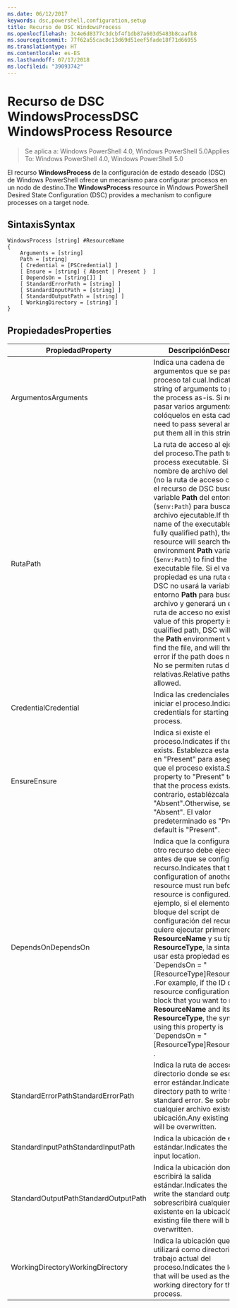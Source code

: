 ```yaml
---
ms.date: 06/12/2017
keywords: dsc,powershell,configuration,setup
title: Recurso de DSC WindowsProcess
ms.openlocfilehash: 3c4e6d8377c3dcbf4f1db87a603d5483b8caafb8
ms.sourcegitcommit: 77f62a55cac8c13d69d51eef5fade18f71d66955
ms.translationtype: HT
ms.contentlocale: es-ES
ms.lasthandoff: 07/17/2018
ms.locfileid: "39093742"
---
```

# <a name="dsc-windowsprocess-resource"></a><span data-ttu-id="ac1ea-103">Recurso de DSC WindowsProcess</span><span class="sxs-lookup"><span data-stu-id="ac1ea-103">DSC WindowsProcess Resource</span></span>

> <span data-ttu-id="ac1ea-104">Se aplica a: Windows PowerShell 4.0, Windows PowerShell 5.0</span><span class="sxs-lookup"><span data-stu-id="ac1ea-104">Applies To: Windows PowerShell 4.0, Windows PowerShell 5.0</span></span>

<span data-ttu-id="ac1ea-105">El recurso **WindowsProcess** de la configuración de estado deseado (DSC) de Windows PowerShell ofrece un mecanismo para configurar procesos en un nodo de destino.</span><span class="sxs-lookup"><span data-stu-id="ac1ea-105">The **WindowsProcess** resource in Windows PowerShell Desired State Configuration (DSC) provides a mechanism to configure processes on a target node.</span></span>

## <a name="syntax"></a><span data-ttu-id="ac1ea-106">Sintaxis</span><span class="sxs-lookup"><span data-stu-id="ac1ea-106">Syntax</span></span>

```
WindowsProcess [string] #ResourceName
{
    Arguments = [string]
    Path = [string]
    [ Credential = [PSCredential] ]
    [ Ensure = [string] { Absent | Present }  ]
    [ DependsOn = [string[]] ]
    [ StandardErrorPath = [string] ]
    [ StandardInputPath = [string] ]
    [ StandardOutputPath = [string] ]
    [ WorkingDirectory = [string] ]
}
```

## <a name="properties"></a><span data-ttu-id="ac1ea-107">Propiedades</span><span class="sxs-lookup"><span data-stu-id="ac1ea-107">Properties</span></span>

|  <span data-ttu-id="ac1ea-108">Propiedad</span><span class="sxs-lookup"><span data-stu-id="ac1ea-108">Property</span></span>  |  <span data-ttu-id="ac1ea-109">Descripción</span><span class="sxs-lookup"><span data-stu-id="ac1ea-109">Description</span></span>   |
|---|---|
| <span data-ttu-id="ac1ea-110">Argumentos</span><span class="sxs-lookup"><span data-stu-id="ac1ea-110">Arguments</span></span>| <span data-ttu-id="ac1ea-111">Indica una cadena de argumentos que se pasa al proceso tal cual.</span><span class="sxs-lookup"><span data-stu-id="ac1ea-111">Indicates a string of arguments to pass to the process as-is.</span></span> <span data-ttu-id="ac1ea-112">Si necesita pasar varios argumentos, colóquelos en esta cadena.</span><span class="sxs-lookup"><span data-stu-id="ac1ea-112">If you need to pass several arguments, put them all in this string.</span></span>|
| <span data-ttu-id="ac1ea-113">Ruta</span><span class="sxs-lookup"><span data-stu-id="ac1ea-113">Path</span></span>| <span data-ttu-id="ac1ea-114">La ruta de acceso al ejecutable del proceso.</span><span class="sxs-lookup"><span data-stu-id="ac1ea-114">The path to the process executable.</span></span> <span data-ttu-id="ac1ea-115">Si este es el nombre de archivo del ejecutable (no la ruta de acceso completa), el recurso de DSC buscará la variable **Path** del entorno (`$env:Path`) para buscar el archivo ejecutable.</span><span class="sxs-lookup"><span data-stu-id="ac1ea-115">If this the file name of the executable (not the fully qualified path), the DSC resource will search the environment **Path** variable (`$env:Path`) to find the executable file.</span></span> <span data-ttu-id="ac1ea-116">Si el valor de esta propiedad es una ruta completa, DSC no usará la variable de entorno **Path** para buscar el archivo y generará un error si la ruta de acceso no existe.</span><span class="sxs-lookup"><span data-stu-id="ac1ea-116">If the value of this property is a fully qualified path, DSC will not use the **Path** environment variable to find the file, and will throw an error if the path does not exist.</span></span> <span data-ttu-id="ac1ea-117">No se permiten rutas de acceso relativas.</span><span class="sxs-lookup"><span data-stu-id="ac1ea-117">Relative paths are not allowed.</span></span>|
| <span data-ttu-id="ac1ea-118">Credential</span><span class="sxs-lookup"><span data-stu-id="ac1ea-118">Credential</span></span>| <span data-ttu-id="ac1ea-119">Indica las credenciales para iniciar el proceso.</span><span class="sxs-lookup"><span data-stu-id="ac1ea-119">Indicates the credentials for starting the process.</span></span>|
| <span data-ttu-id="ac1ea-120">Ensure</span><span class="sxs-lookup"><span data-stu-id="ac1ea-120">Ensure</span></span>| <span data-ttu-id="ac1ea-121">Indica si existe el proceso.</span><span class="sxs-lookup"><span data-stu-id="ac1ea-121">Indicates if the process exists.</span></span> <span data-ttu-id="ac1ea-122">Establezca esta propiedad en "Present" para asegurarse de que el proceso exista.</span><span class="sxs-lookup"><span data-stu-id="ac1ea-122">Set this property to "Present" to ensure that the process exists.</span></span> <span data-ttu-id="ac1ea-123">De lo contrario, establézcala en "Absent".</span><span class="sxs-lookup"><span data-stu-id="ac1ea-123">Otherwise, set it to "Absent".</span></span> <span data-ttu-id="ac1ea-124">El valor predeterminado es "Present".</span><span class="sxs-lookup"><span data-stu-id="ac1ea-124">The default is "Present".</span></span>|
| <span data-ttu-id="ac1ea-125">DependsOn</span><span class="sxs-lookup"><span data-stu-id="ac1ea-125">DependsOn</span></span> | <span data-ttu-id="ac1ea-126">Indica que la configuración de otro recurso debe ejecutarse antes de que se configure este recurso.</span><span class="sxs-lookup"><span data-stu-id="ac1ea-126">Indicates that the configuration of another resource must run before this resource is configured.</span></span> <span data-ttu-id="ac1ea-127">Por ejemplo, si el elemento ID del bloque del script de configuración del recurso que quiere ejecutar primero es **ResourceName** y su tipo es **ResourceType**, la sintaxis para usar esta propiedad es \`DependsOn = "[ResourceType]ResourceName"\`\` .</span><span class="sxs-lookup"><span data-stu-id="ac1ea-127">For example, if the ID of the resource configuration script block that you want to run first is **ResourceName** and its type is **ResourceType**, the syntax for using this property is \`DependsOn = "[ResourceType]ResourceName"\`\` .</span></span>|
| <span data-ttu-id="ac1ea-128">StandardErrorPath</span><span class="sxs-lookup"><span data-stu-id="ac1ea-128">StandardErrorPath</span></span>| <span data-ttu-id="ac1ea-129">Indica la ruta de acceso del directorio donde se escribirá el error estándar.</span><span class="sxs-lookup"><span data-stu-id="ac1ea-129">Indicates the directory path to write the standard error.</span></span> <span data-ttu-id="ac1ea-130">Se sobrescribirá cualquier archivo existente en la ubicación.</span><span class="sxs-lookup"><span data-stu-id="ac1ea-130">Any existing file there will be overwritten.</span></span>|
| <span data-ttu-id="ac1ea-131">StandardInputPath</span><span class="sxs-lookup"><span data-stu-id="ac1ea-131">StandardInputPath</span></span>| <span data-ttu-id="ac1ea-132">Indica la ubicación de entrada estándar.</span><span class="sxs-lookup"><span data-stu-id="ac1ea-132">Indicates the standard input location.</span></span>|
| <span data-ttu-id="ac1ea-133">StandardOutputPath</span><span class="sxs-lookup"><span data-stu-id="ac1ea-133">StandardOutputPath</span></span>| <span data-ttu-id="ac1ea-134">Indica la ubicación donde se escribirá la salida estándar.</span><span class="sxs-lookup"><span data-stu-id="ac1ea-134">Indicates the location to write the standard output.</span></span> <span data-ttu-id="ac1ea-135">Se sobrescribirá cualquier archivo existente en la ubicación.</span><span class="sxs-lookup"><span data-stu-id="ac1ea-135">Any existing file there will be overwritten.</span></span>|
| <span data-ttu-id="ac1ea-136">WorkingDirectory</span><span class="sxs-lookup"><span data-stu-id="ac1ea-136">WorkingDirectory</span></span>| <span data-ttu-id="ac1ea-137">Indica la ubicación que se utilizará como directorio de trabajo actual del proceso.</span><span class="sxs-lookup"><span data-stu-id="ac1ea-137">Indicates the location that will be used as the current working directory for the process.</span></span>|